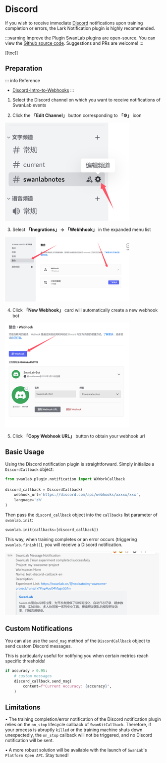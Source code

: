# Discord



If you wish to receive immediate [Discord](https://discord.com/) notifications upon training completion or errors, the Lark Notification plugin is highly recommended.

:::warning Improve the Plugin
SwanLab plugins are open-source. You can view the [Github source code](https://github.com/swanhubx/swanlab/blob/main/swanlab/plugin/notification.py). Suggestions and PRs are welcome!
:::

[[toc]]

## Preparation

::: info Reference
- [Discord-Intro-to-Webhooks](https://support.discord.com/hc/en-us/articles/228383668-Intro-to-Webhooks)
:::


1. Select the Discord channel on which you want to receive notifications of SwanLab events


2. Click the **「Edit Channel」** button corresponding to **「⚙️」** icon

<img src="./notification-discord/edit-channel.png" width="400"/>

3. Select  **「Inegrations」 -> 「Webhhook」** in the expanded menu list

<img src="./notification-discord/integration-webhook.png" width="400"/>


4. Click  **「New Webhook」** card will automatically create a new webhook bot

<img src="./notification-discord/new-webhook.png" width="400"/>

5. Click **「Copy Webhook URL」**  button to obtain your webhook url



## Basic Usage

Using the Discord notification plugin is straightforward. Simply initialize a `DiscordCallback` object:

```python
from swanlab.plugin.notification import WXWorkCallback

discord_callback = DiscordCallback(
    webhook_url='https://discord.com/api/webhooks/xxxxx/xxx', 
    language='zh'
)
```

Then pass the `discord_callback` object into the `callbacks` list parameter of `swanlab.init`:


```python
swanlab.init(callbacks=[discord_callback])
```

This way, when training completes or an error occurs (triggering `swanlab.finish()`), you will receive a Discord notification.



<img src="./notification-discord/discord-finish.png" width="500"/>



## Custom Notifications

You can also use the `send_msg` method of the `DiscordCallback` object to send custom Discord messages.

This is particularly useful for notifying you when certain metrics reach specific thresholds!


```python 
if accuracy > 0.95:
    # custom messages
    discord_callback.send_msg(
        content=f"Current Accuracy: {accuracy}",  
    )
```


## Limitations

• The training completion/error notification of the Discord notification plugin relies on the `on_stop` lifecycle callback of `SwanKitCallback`. Therefore, if your process is abruptly `killed` or the training machine shuts down unexpectedly, the `on_stop` callback will not be triggered, and no Discord notification will be sent.

• A more robust solution will be available with the launch of `SwanLab`'s `Platform Open API`. Stay tuned!